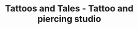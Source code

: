 ---
title: "Tattoos and Tales - Tattoo and piercing studio"
url: /bengaluru/tattoos-and-tales-tattoo-and-piercing-studio/
shop: Tattoo
---